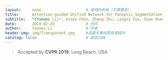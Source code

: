 ```yaml
---
layout:     none   				    # 使用的布局（不需要改）
title:      Attention-guided Unified Network for Panoptic Segmentation 	        # 标题 
subtitle:   *{Yanwei Li}*, Xinze Chen, Zheng Zhu, Lingxi Xie, Guan Huang, Dalong Du, and Xingang Wang   #副标题
date:       2019-02-25 				# 时间
author:     Yanwei Li				# 作者
header-img: img/Transparent.jpg 	#这篇文章标题背景图片
catalog: false 						# 是否归档
---
```


>Accepted by **CVPR 2019**, Long Beach, USA